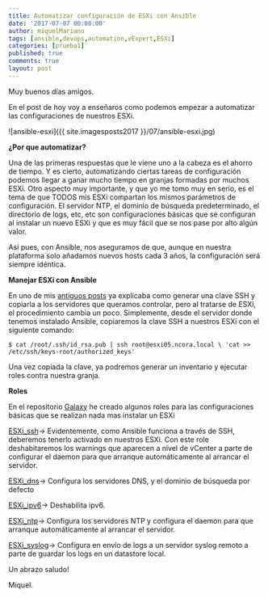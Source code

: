 ```yaml
---
title: Automatizar configuración de ESXi con Ansible
date: '2017-07-07 00:00:00'
author: miquelMariano
tags: [ansible,devops,automation,vExpert,ESXi]
categories: [prueba1]
published: true
comments: true
layout: post
---
```



Muy buenos días amigos.

En el post de hoy voy a enseñaros como podemos empezar a automatizar las configuraciones de nuestros ESXi.

![ansible-esxi]({{ site.imagesposts2017 }}/07/ansible-esxi.jpg)

**¿Por que automatizar?**

Una de las primeras respuestas que le viene uno a la cabeza es el ahorro de tiempo. Y es cierto, automatizando ciertas tareas de configuración podemos llegar a ganar mucho tiempo en granjas formadas por muchos ESXi. Otro aspecto muy importante, y que yo me tomo muy en serio, es el tema de que TODOS mis ESXi compartan los mismos parámetros de configuración. El servidor NTP, el dominio de búsqueda predeterminado, el directorio de logs, etc, etc son configuraciones básicas que se configuran al instalar un nuevo ESXi y que es muy fácil que se nos pase por alto algún valor.

Así pues, con Ansible, nos aseguramos de que, aunque en nuestra plataforma solo añadamos nuevos hosts cada 3 años, la configuración será siempre idéntica.

**Manejar ESXi con Ansible**

En uno de mis [antiguos posts](https://miquelmariano.github.io/2017/01/ansible-for-dummies/) ya explicaba como generar una clave SSH y copiarla a los servidores que queramos controlar, pero al tratarse de ESXi, el procedimiento cambia un poco. Simplemente, desde el servidor donde tenemos instalado Ansible, copiaremos la clave SSH a nuestros ESXi con el siguiente comando:

```
$ cat /root/.ssh/id_rsa.pub | ssh root@esxi05.ncora.local \ 'cat >> /etc/ssh/keys-root/authorized_keys'
```

Una vez copiada la clave, ya podremos generar un inventario y ejecutar roles contra nuestra granja.

**Roles**

En el repositorio [Galaxy](https://galaxy.ansible.com/miquelMariano/) he creado algunos roles para las configuraciones básicas que se realizan nada mas instalar un ESXi

[ESXi_ssh](https://galaxy.ansible.com/miquelMariano/ESXi_ssh)→ Evidentemente, como Ansible funciona a través de SSH, deberemos tenerlo activado en nuestros ESXi. Con este role deshabitaremos los warnings que aparecen a nivel de vCenter a parte de configurar el daemon para que arranque automáticamente al arrancar el servidor.

[ESXi_dns](https://galaxy.ansible.com/miquelMariano/ESXi_dns)→ Configura los servidores DNS, y el dominio de búsqueda por defecto

[ESXi_ipv6](https://galaxy.ansible.com/miquelMariano/ESXi_ipv6)→ Deshabilita ipv6.

[ESXi_ntp](https://galaxy.ansible.com/miquelMariano/ESXi_ntp_config)→ Configura los servidores NTP y configura el daemon para que arranque automáticamente al arrancar el servidor.

[ESXi_syslog](https://galaxy.ansible.com/miquelMariano/ESXi_syslog)→ Configura en envío de logs a un servidor syslog remoto a parte de guardar los logs en un datastore local.

Un abrazo saludo!

Miquel.

